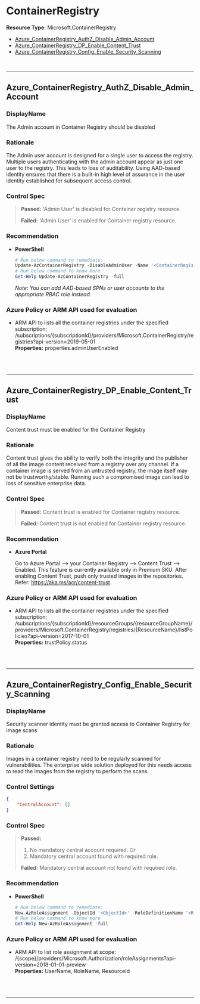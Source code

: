 # ContainerRegistry

**Resource Type:** Microsoft.ContainerRegistry 

<!-- TOC -->

- [Azure_ContainerRegistry_AuthZ_Disable_Admin_Account](#azure_containerregistry_authz_disable_admin_account)
- [Azure_ContainerRegistry_DP_Enable_Content_Trust](#azure_containerregistry_dp_enable_content_trust)
- [Azure_ContainerRegistry_Config_Enable_Security_Scanning](#azure_containerregistry_config_enable_security_scanning)

<!-- /TOC -->
<br/>

___ 

## Azure_ContainerRegistry_AuthZ_Disable_Admin_Account 

### DisplayName 
The Admin account in Container Registry should be disabled 

### Rationale 
The Admin user account is designed for a single user to access the registry. Multiple users authenticating with the admin account appear as just one user to the registry. This leads to loss of auditability. Using AAD-based identity ensures that there is a built-in high level of assurance in the user identity established for subsequent access control. 

### Control Spec 

> **Passed:** 
> 'Admin User' is disabled for Container registry resource.
> 
> **Failed:** 
> 'Admin User' is enabled for Container registry resource.
> 

### Recommendation 
<!--
- **Azure Portal** 
-->
	 
- **PowerShell**   
	 ```powershell 
	 # Run below command to remediate:
	 Update-AzContainerRegistry -DisableAdminUser -Name '<ContainerRegistryName>' -ResourceGroupName '<RGName>'
	 # Run below command to know more
	 Get-Help Update-AzContainerRegistry -full
	 ```  
	_Note: You can add AAD-based SPNs or user accounts to the appropriate RBAC role instead._

<!--
- **Enforcement Policy** 

	 [![Link to Azure Policy](https://raw.githubusercontent.com/MSFT-Chirag/AzTS-docs/main/Assets/View_Definition.jpg)](https://portal.azure.com/#blade/Microsoft_Azure_Policy/CreatePolicyDefinitionBlade/uri/<policy-raw-link>) 

	 [![Link to Azure Policy](https://raw.githubusercontent.com/MSFT-Chirag/AzTS-docs/main/Assets/Deploy_To_Azure.jpg)](https://portal.azure.com/#blade/Microsoft_Azure_Policy/CreatePolicyDefinitionBlade/uri/<policy-raw-link>) 
-->

### Azure Policy or ARM API used for evaluation 

- ARM API to lists all the container registries under the specified subscription: /subscriptions/{subscriptionId}/providers/Microsoft.ContainerRegistry/registries?api-version=2019-05-01<br />
**Properties:** properties.adminUserEnabled
 <br />

<br />

___ 

## Azure_ContainerRegistry_DP_Enable_Content_Trust 

### DisplayName 
Content trust must be enabled for the Container Registry 

### Rationale 
Content trust gives the ability to verify both the integrity and the publisher of all the image content received from a registry over any channel. If a container image is served from an untrusted registry, the image itself may not be trustworthy/stable. Running such a compromised image can lead to loss of sensitive enterprise data. 

### Control Spec 

> **Passed:** 
> Content trust is enabled for Container registry resource.
> 
> **Failed:** 
> Content trust is not enabled for Container registry resource.
> 

### Recommendation 

- **Azure Portal** 

	 Go to Azure Portal --> your Container Registry --> Content Trust --> Enabled. This feature is currently available only in Premium SKU. After enabling Content Trust, push only trusted images in the repositories. Refer: https://aka.ms/acr/content-trust. 

<!--
- **PowerShell** 

	 ```powershell 
	 $variable = 'apple' 
	 ```  

- **Enforcement Policy** 

	 [![Link to Azure Policy](https://raw.githubusercontent.com/MSFT-Chirag/AzTS-docs/main/Assets/View_Definition.jpg)](https://portal.azure.com/#blade/Microsoft_Azure_Policy/CreatePolicyDefinitionBlade/uri/<policy-raw-link>) 

	 [![Link to Azure Policy](https://raw.githubusercontent.com/MSFT-Chirag/AzTS-docs/main/Assets/Deploy_To_Azure.jpg)](https://portal.azure.com/#blade/Microsoft_Azure_Policy/CreatePolicyDefinitionBlade/uri/<policy-raw-link>) 
-->

### Azure Policy or ARM API used for evaluation 

- ARM API to lists all the container registries under the specified subscription: /subscriptions/{subscriptionId}/resourceGroups/{resourceGroupName}/providers/Microsoft.ContainerRegistry/registries/{ResourceName}/listPolicies?api-version=2017-10-01<br />
**Properties:** trustPolicy.status
 <br />

<br />

___ 

## Azure_ContainerRegistry_Config_Enable_Security_Scanning 

### DisplayName 
Security scanner identity must be granted access to Container Registry for image scans

### Rationale 
Images in a container registry need to be regularly scanned for vulnerabilities. The enterprise wide solution deployed for this needs access to read the images from the registry to perform the scans. 

### Control Settings 
```json 
{
    "CentralAccount": []
}
 ```  

### Control Spec 

> **Passed:** 
> 1. No mandatory central account required.
> _Or_
> 2. Mandatory central account found with required role.
> 
> **Failed:** 
> Mandatory central account not found with required role.
> 

### Recommendation 
<!--
- **Azure Portal** 
-->

- **PowerShell** 
  
	 ```powershell 
	 # Run below command to remediate:
	 New-AzRoleAssignment -ObjectId '<ObjectId>' -RoleDefinitionName '<RoleName>' -Scope '<Scope>'
	 # Run below command to know more
	 Get-Help New-AzRoleAssignment -full
	 ```  

<!--
- **Enforcement Policy** 

	 [![Link to Azure Policy](https://raw.githubusercontent.com/MSFT-Chirag/AzTS-docs/main/Assets/View_Definition.jpg)](https://portal.azure.com/#blade/Microsoft_Azure_Policy/CreatePolicyDefinitionBlade/uri/<policy-raw-link>) 

	 [![Link to Azure Policy](https://raw.githubusercontent.com/MSFT-Chirag/AzTS-docs/main/Assets/Deploy_To_Azure.jpg)](https://portal.azure.com/#blade/Microsoft_Azure_Policy/CreatePolicyDefinitionBlade/uri/<policy-raw-link>) 
-->

### Azure Policy or ARM API used for evaluation 

- ARM API to list role assignment at scope: /{scope}/providers/Microsoft.Authorization/roleAssignments?api-version=2018-01-01-preview<br />
**Properties:** UserName, RoleName, ResourceId
 <br />

<br />

___ 


